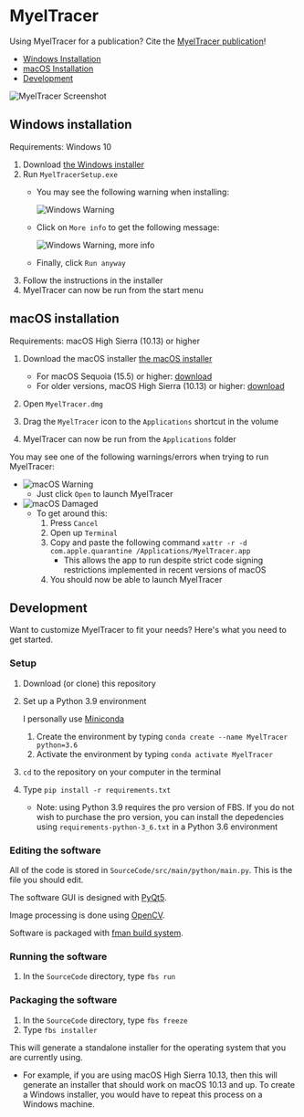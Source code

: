 # MyelTracer
Using MyelTracer for a publication? Cite the [MyelTracer publication](https://doi.org/10.1523/ENEURO.0558-20.2021)!
- [Windows Installation](#windows-installation)
- [macOS Installation](#macOS-installation)
- [Development](#development)

![MyelTracer Screenshot](https://github.com/HarrisonAllen/MyelTracer/blob/master/readme_resources/MyelTracer.png)

## Windows installation

Requirements: Windows 10

1. Download [the Windows installer](https://github.com/HarrisonAllen/MyelTracer/releases/download/v1.3.1/MyelTracerSetup.exe)
2. Run `MyelTracerSetup.exe`
   * You may see the following warning when installing:

     ![Windows Warning](https://github.com/HarrisonAllen/MyelTracer/blob/master/readme_resources/WindowsWarning.png)
   * Click on `More info` to get the following message:

     ![Windows Warning, more info](https://github.com/HarrisonAllen/MyelTracer/blob/master/readme_resources/WindowsWarningBypass.png)
   * Finally, click `Run anyway`
3. Follow the instructions in the installer
4. MyelTracer can now be run from the start menu

## macOS installation

Requirements: macOS High Sierra (10.13) or higher

1. Download the macOS installer [the macOS installer](https://github.com/HarrisonAllen/MyelTracer/releases/download/v1.3/MyelTracer.dmg)
  
   * For macOS Sequoia (15.5) or higher: [download](https://github.com/HarrisonAllen/MyelTracer/releases/download/v1.4.0/MyelTracer.dmg)
   * For older versions, macOS High Sierra (10.13) or higher: [download](https://github.com/HarrisonAllen/MyelTracer/releases/download/v1.3/MyelTracer.dmg)
2. Open `MyelTracer.dmg`
3. Drag the `MyelTracer` icon to the `Applications` shortcut in the volume
4. MyelTracer can now be run from the `Applications` folder

You may see one of the following warnings/errors when trying to run MyelTracer:

* ![macOS Warning](https://github.com/HarrisonAllen/MyelTracer/blob/master/readme_resources/MacOSWarning.png)
   * Just click `Open` to launch MyelTracer
* ![macOS Damaged](https://github.com/HarrisonAllen/MyelTracer/blob/master/readme_resources/MacOSDamaged.png)
    * To get around this:
        1. Press `Cancel`
        2. Open up `Terminal`
        3. Copy and paste the following command  `xattr -r -d com.apple.quarantine /Applications/MyelTracer.app`
            * This allows the app to run despite strict code signing restrictions implemented in recent versions of macOS
        4. You should now be able to launch MyelTracer

## Development

Want to customize MyelTracer to fit your needs? Here's what you need to get started.

### Setup

1. Download (or clone) this repository
2. Set up a Python 3.9 environment

    I personally use [Miniconda](https://docs.conda.io/en/latest/miniconda.html)
    1. Create the environment by typing `conda create --name MyelTracer python=3.6`
    2. Activate the environment by typing `conda activate MyelTracer`
3. `cd` to the repository on your computer in the terminal
4. Type `pip install -r requirements.txt`
    
    * Note: using Python 3.9 requires the pro version of FBS. If you do not wish to purchase the pro version, you can install the depedencies using `requirements-python-3_6.txt` in a Python 3.6 environment

### Editing the software

All of the code is stored in `SourceCode/src/main/python/main.py`. This is the file you should edit.

The software GUI is designed with [PyQt5](https://pypi.org/project/PyQt5/).

Image processing is done using [OpenCV](https://opencv.org/).

Software is packaged with [fman build system](https://build-system.fman.io/).

### Running the software

1. In the `SourceCode` directory, type `fbs run`

### Packaging the software

1. In the `SourceCode` directory, type `fbs freeze`
2. Type `fbs installer`

This will generate a standalone installer for the operating system that you are currently using. 
* For example, if you are using macOS High Sierra 10.13, then this will generate an installer that should work on macOS 10.13 and up. To create a Windows installer, you would have to repeat this process on a Windows machine.
